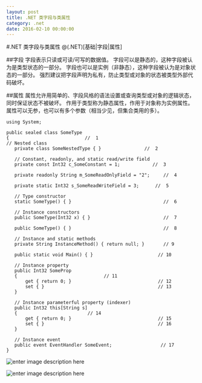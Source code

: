 ```yaml
---
layout: post
title: .NET 类字段与类属性
category: .net
date: 2016-02-10 00:00:00
---
```

#.NET 类字段与类属性
@(.NET)[基础|字段|属性]

##字段
字段表示只读或可读/可写的数据值。
字段可以是静态的，这种字段被认为是类型状态的一部分。
字段也可以是实例（非静态），这种字段被认为是对象状态的一部分。 
强烈建议把字段声明为私有，防止类型或对象的状态被类型外部代码破坏。

##属性
属性允许用简单的、字段风格的语法设置或查询类型或对象的逻辑状态，同时保证状态不被破坏。
作用于类型称为静态属性，作用于对象称为实例属性。
属性可以无参，也可以有多个参数（相当少见，但集合类用的多）。 

	using System;
	
	public sealed class SomeType
	{                            //  1  
	// Nested class  
	   private class SomeNestedType { }                //  2  
	
	   // Constant, read­only, and static read/write field   
	   private const Int32 c_SomeConstant = 1;            //  3     
	
	   private readonly String m_SomeReadOnlyField = "2";     //  4    
	
	   private static Int32 s_SomeReadWriteField = 3;      //  5  
	
	   // Type constructor  
	   static SomeType() { }                                  //  6  
	
	   // Instance constructors  
	   public SomeType(Int32 x) { }                           //  7  
	
	   public SomeType() { }                                  //  8 
	
	   // Instance and static methods  
	   private String InstanceMethod() { return null; }       // 9   
	
	   public static void Main() { }                        // 10 
	
	   // Instance property  
	   public Int32 SomeProp
	   {                                // 11      
	       get { return 0; }                                // 12      
	       set { }                                          // 13  
	   }
	
	   // Instance parameterful property (indexer) 
	   public Int32 this[String s]
	   {                          // 14       
	       get { return 0; }                                // 15        
	       set { }                                          // 16  
	   }
	
	   // Instance event  
	   public event EventHandler SomeEvent;                  // 17  
	}

![enter image description here](https://kekaeq-ch3301.files.1drv.com/y3meEWWaK-o9SNfr_fT71Xr3YrPqO1LIswWqMvlHyUxWeH8P0PtXsQlfRkDnGshlMJIy2gPsxNet14efOPOuX-dHmZhCTg8PXyELJR9tnayye4LeEQ6F997b8pSI84wBR6nmmOF8IAr92oKWk36-f8alkEj9TrDQbiMoKGQwO5MTFY/20150105.jpg?psid=1)


![enter image description here](https://kekaeq-ch3301.files.1drv.com/y3mN8FseIEbAaQfT8ynEIc4nYsOUK0p0IN7Hp39imVSZXNQXlSfAYmvaC-9bDM3Hq6rPCV1XgrgvoST8wXejwARXaDmXptZpb_nyWwUzWK1rzaJ6fSsYfnP0icRKUclaVxnlltOJSQiuTFO7_fCfabmv0AsrgL5sLo6GdVJmpd-L10/QQ%E5%9B%BE%E7%89%8720151003165909.jpg?psid=1)